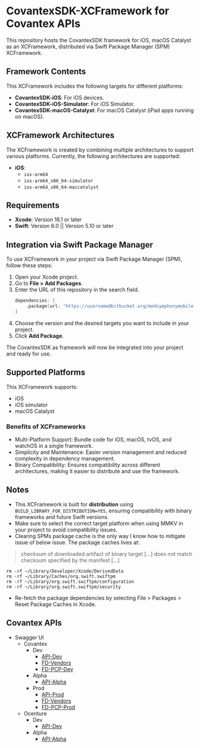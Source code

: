 # CovantexSDK-XCFramework for Covantex APIs

This repository hosts the CovantexSDK framework for iOS, macOS Catalyst as an XCFramework, distributed via Swift Package Manager (SPM) XCFramework.

## Framework Contents
This XCFramework includes the following targets for different platforms:
- **CovantexSDK-iOS**: For iOS devices.
- **CovantexSDK-iOS-Simulator**: For iOS Simulator.
- **CovantexSDK-macOS-Catalyst**: For macOS Catalyst (iPad apps running on macOS).

## XCFramework Architectures
The XCFramework is created by combining multiple architectures to support various platforms. Currently, the following architectures are supported:
- **iOS**:
  - `ios-arm64`
  - `ios-arm64_x86_64-simulator`
  - `ios-arm64_x86_64-maccatalyst`
  
## Requirements
- **Xcode**: Version 16.1 or later
- **Swift**: Version 6.0 || Version 5.10 or later

## Integration via Swift Package Manager

To use XCFramework in your project via Swift Package Manager (SPM), follow these steps:
1. Open your Xcode project.
2. Go to **File > Add Packages**.
3. Enter the URL of this repository in the search field. 
	```swift
	dependencies: [
		.package(url: "https://username@bitbucket.org/medsymphonymobile/mobile-sdk-ios-xcframework.git", .upToNextMajor(from: "1.0.72"))
	]
	```
4. Choose the version and the desired targets you want to include in your project.
5. Click **Add Package**.

The CovantexSDK as framework will now be integrated into your project and ready for use.

## Supported Platforms
This XCFramework supports:
- iOS 
- iOS simulator
- macOS Catalyst

### Benefits of XCFrameworks
- Multi-Platform Support: Bundle code for iOS, macOS, tvOS, and watchOS in a single framework.
- Simplicity and Maintenance: Easier version management and reduced complexity in dependency management.
- Binary Compatibility: Ensures compatibility across different architectures, making it easier to distribute and use the framework.

## Notes
- This XCFramework is built for **distribution** using `BUILD_LIBRARY_FOR_DISTRIBUTION=YES`, ensuring compatibility with binary frameworks and future Swift versions.
- Make sure to select the correct target platform when using MMKV in your project to avoid compatibility issues.
- Clearing SPMs package cache is the only way I know how to mitigate issue of below issue. The package caches lives at:
> checksum of downloaded artifact of binary target [...] does not match checksum specified by the manifest [...]
```
rm -rf ~/Library/Developer/Xcode/DerivedData
rm -rf ~/Library/Caches/org.swift.swiftpm
rm -rf ~/Library/org.swift.swiftpm/configuration
rm -rf ~/Library/org.swift.swiftpm/security
```
- Re-fetch the package dependencies by selecting File > Packages > Reset Package Caches in Xcode.

## Covantex APIs

* Swagger UI
    - Covantex
        - Dev
            * [API-Dev](https://api-dev.covantex.com/swagger/#/)
            * [FD-Vendors](https://fd-vendors.covantex.com/swagger/ui/index)
            * [FD-PCP-Dev](https://fd-pcp-dev.covantex.com/swagger/ui/index#/Physicians)
        - Alpha 
            * [API-Alpha](https://api-alpha.covantex.com/swagger/#/)
        - Prod
            * [API-Prod](https://api-dev.covantex.com/swagger/#/)
            * [FD-Vendors](https://fd-vendors.covantex.com/swagger/ui/index)
            * [FD-PCP-Prod](https://fd-pcp.covantex.com/swagger/ui/index#/Physicians)
    - Ocenture
        - Dev
            * [API-Dev](https://api-dev-ocenture.covantex.com/swagger/#/)
        - Alpha
            * [API-Alpha](https://api-alpha-ocenture.covantex.com/swagger/#/)
